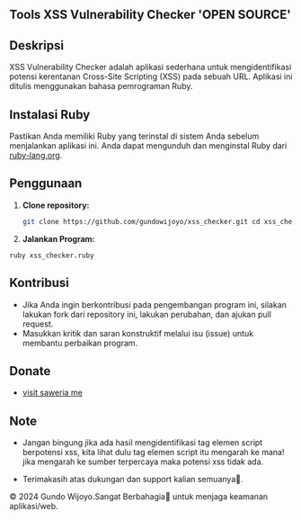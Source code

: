 ## Tools XSS Vulnerability Checker 'OPEN SOURCE'

## Deskripsi
XSS Vulnerability Checker adalah aplikasi sederhana untuk mengidentifikasi potensi kerentanan Cross-Site Scripting (XSS) pada sebuah URL. Aplikasi ini ditulis menggunakan bahasa pemrograman Ruby.

## Instalasi Ruby
Pastikan Anda memiliki Ruby yang terinstal di sistem Anda sebelum menjalankan aplikasi ini. Anda dapat mengunduh dan menginstal Ruby dari [ruby-lang.org](https://www.ruby-lang.org).

## Penggunaan
1. **Clone repository:**
   ```bash
   git clone https://github.com/gundowijoyo/xss_checker.git cd xss_checker
    ```
   
2. **Jalankan Program:**
  ```
  ruby xss_checker.ruby
  ```

## Kontribusi
- Jika Anda ingin berkontribusi pada pengembangan program ini, silakan lakukan fork dari repository ini, lakukan perubahan, dan ajukan pull request.
- Masukkan kritik dan saran konstruktif melalui isu (issue) untuk membantu perbaikan program.

## Donate
- <a href="https://saweria.co/Gundo">visit saweria me</a>

## Note 
 - Jangan bingung jika ada hasil mengidentifikasi tag elemen script berpotensi
 xss,  kita lihat dulu tag elemen script itu mengarah ke mana! jika mengarah ke
 sumber terpercaya maka potensi xss tidak ada.

- Terimakasih atas dukungan dan support kalian semuanya🙏.

© 2024 Gundo Wijoyo.Sangat Berbahagia🤩 untuk menjaga keamanan aplikasi/web.
